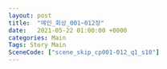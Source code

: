 ```yaml
---
layout: post
title:  "메인_회상_001~012장"
date:   2021-05-22 01:00:00 +0000
categories: Main
Tags: Story Main
SceneCode: ["scene_skip_cp001-012_q1_s10"]
---
```

